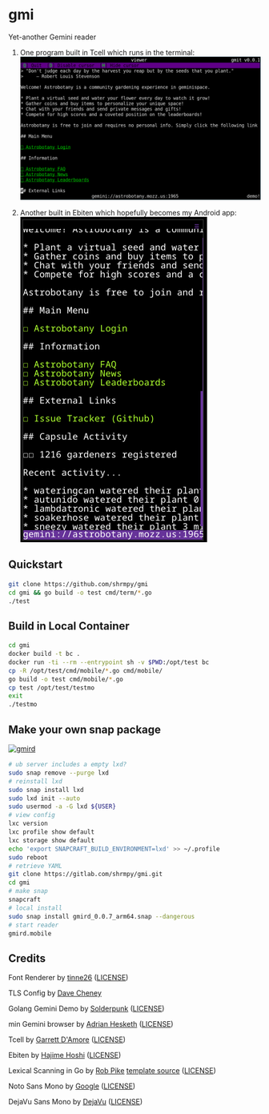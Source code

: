 # gmi
Yet-another Gemini reader

1. One program built in Tcell which runs in the terminal:
![remote ssh session](/cmd/term/tc01.png)

2. Another built in Ebiten which hopefully becomes my Android app:
![mobile 360x640](/cmd/mobile/eb03.png) 

## Quickstart
```bash
git clone https://github.com/shrmpy/gmi
cd gmi && go build -o test cmd/term/*.go
./test
```
## Build in Local Container
```bash
cd gmi
docker build -t bc .
docker run -ti --rm --entrypoint sh -v $PWD:/opt/test bc
cp -R /opt/test/cmd/mobile/*.go cmd/mobile/
go build -o test cmd/mobile/*.go
cp test /opt/test/testmo
exit
./testmo
```
## Make your own snap package
[![gmird](https://snapcraft.io/gmird/badge.svg)](https://snapcraft.io/gmird)
```bash
# ub server includes a empty lxd?
sudo snap remove --purge lxd
# reinstall lxd
sudo snap install lxd
sudo lxd init --auto
sudo usermod -a -G lxd ${USER}
# view config
lxc version
lxc profile show default
lxc storage show default
echo 'export SNAPCRAFT_BUILD_ENVIRONMENT=lxd' >> ~/.profile
sudo reboot
# retrieve YAML 
git clone https://gitlab.com/shrmpy/gmi.git
cd gmi
# make snap 
snapcraft
# local install
sudo snap install gmird_0.0.7_arm64.snap --dangerous
# start reader
gmird.mobile
```

## Credits
Font Renderer
 by [tinne26](https://github.com/tinne26/etxt) ([LICENSE](https://github.com/tinne26/etxt/blob/main/LICENSE))

TLS Config
 by [Dave Cheney](https://dave.cheney.net/2010/10/05/how-to-dial-remote-ssltls-services-in-go)

Golang Gemini Demo 
 by [Solderpunk](https://tildegit.org/solderpunk/gemini-demo-3) ([LICENSE](https://tildegit.org/solderpunk/gemini-demo-3/src/branch/master/LICENSE))

min Gemini browser 
 by [Adrian Hesketh](https://github.com/a-h/min) ([LICENSE](https://github.com/a-h/min/blob/master/LICENSE))

Tcell by [Garrett D'Amore](https://github.com/gdamore/tcell/) ([LICENSE](https://github.com/gdamore/tcell/blob/master/LICENSE))

Ebiten by [Hajime Hoshi](https://github.com/hajimehoshi/ebiten/) ([LICENSE](https://github.com/hajimehoshi/ebiten/blob/main/LICENSE))

Lexical Scanning in Go
 by [Rob Pike](https://go.dev/blog/sydney-gtug)
 [template source](https://go.dev/src/text/template/parse/lex.go) ([LICENSE](https://github.com/golang/go/blob/master/LICENSE))

Noto Sans Mono
 by [Google](https://fonts.google.com/noto/specimen/Noto+Sans+Mono/about) ([LICENSE](https://scripts.sil.org/cms/scripts/page.php?site_id=nrsi&id=OFL))

DejaVu Sans Mono
 by [DejaVu](https://dejavu-fonts.github.io/) ([LICENSE](https://github.com/dejavu-fonts/dejavu-fonts/blob/master/LICENSE))

